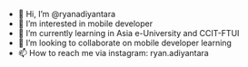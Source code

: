 - 👋 Hi, I’m @ryanadiyantara
- 👀 I’m interested in mobile developer
- 🌱 I’m currently learning in Asia e-University and CCIT-FTUI
- 💞️ I’m looking to collaborate on mobile developer learning
- 📫 How to reach me via instagram: ryan.adiyantara

<!---
ryanadiyantara/me. is a ✨ special ✨ repository because its `README.md` (this file) appears on your GitHub profile.
You can click the Preview link to take a look at your changes.
--->

